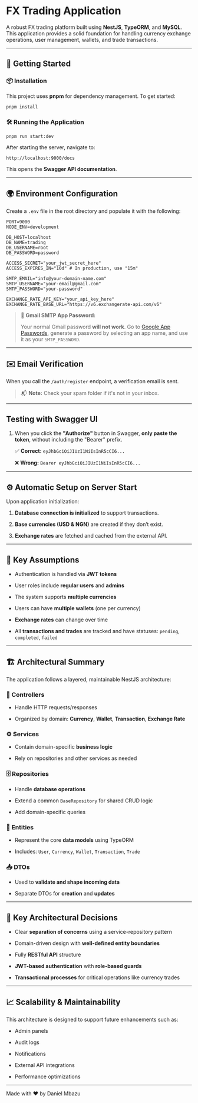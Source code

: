 
# FX Trading Application

A robust FX trading platform built using **NestJS**, **TypeORM**, and **MySQL**. This application provides a solid foundation for handling currency exchange operations, user management, wallets, and trade transactions.

----------

## 🚀 Getting Started

### 📦 Installation

This project uses **pnpm** for dependency management. To get started:

```
pnpm install
```

### 🛠️ Running the Application

```
pnpm run start:dev
```

After starting the server, navigate to:

```
http://localhost:9000/docs
```

This opens the **Swagger API documentation**.

----------

## 🌍 Environment Configuration

Create a `.env` file in the root directory and populate it with the following:

```
PORT=9000
NODE_ENV=development

DB_HOST=localhost
DB_NAME=trading
DB_USERNAME=root
DB_PASSWORD=password

ACCESS_SECRET="your_jwt_secret_here"
ACCESS_EXPIRES_IN="10d" # In production, use "15m"

SMTP_EMAIL="info@your-domain-name.com"
SMTP_USERNAME="your-email@gmail.com"
SMTP_PASSWORD="your-password"

EXCHANGE_RATE_API_KEY="your_api_key_here"
EXCHANGE_RATE_BASE_URL="https://v6.exchangerate-api.com/v6"
```

> 🔐 **Gmail SMTP App Password:**
>
> Your normal Gmail password **will not work**. Go to [Google App Passwords](https://myaccount.google.com/apppasswords), generate a password by selecting an app name, and use it as your `SMTP_PASSWORD`.

----------

## ✉️ Email Verification

When you call the `/auth/register` endpoint, a verification email is sent.

> 📬 **Note:** Check your spam folder if it's not in your inbox.

----------

## Testing with Swagger UI

1. When you click the **"Authorize"** button in Swagger, **only paste the token**, without including the "Bearer" prefix.

    ✅ **Correct:** `eyJhbGciOiJIUzI1NiIsInR5cCI6...`

    ❌ **Wrong:** `Bearer eyJhbGciOiJIUzI1NiIsInR5cCI6...`

----------

## ⚙️ Automatic Setup on Server Start

Upon application initialization:

1. **Database connection is initialized** to support transactions.

2. **Base currencies (USD & NGN)** are created if they don’t exist.

3. **Exchange rates** are fetched and cached from the external API.

----------

## 🔐 Key Assumptions

- Authentication is handled via **JWT tokens**

- User roles include **regular users** and **admins**

- The system supports **multiple currencies**

- Users can have **multiple wallets** (one per currency)

- **Exchange rates** can change over time

- All **transactions and trades** are tracked and have statuses: `pending`, `completed`, `failed`

----------

## 🏗️ Architectural Summary

The application follows a layered, maintainable NestJS architecture:

### 📂 Controllers

- Handle HTTP requests/responses

- Organized by domain: **Currency**, **Wallet**, **Transaction**, **Exchange Rate**

### ⚙️ Services

- Contain domain-specific **business logic**

- Rely on repositories and other services as needed

### 🗄️ Repositories

- Handle **database operations**

- Extend a common `BaseRepository` for shared CRUD logic

- Add domain-specific queries

### 🧱 Entities

- Represent the core **data models** using TypeORM

- Includes: `User`, `Currency`, `Wallet`, `Transaction`, `Trade`

### 📤 DTOs

- Used to **validate and shape incoming data**

- Separate DTOs for **creation** and **updates**

----------

## 🔑 Key Architectural Decisions

- Clear **separation of concerns** using a service-repository pattern

- Domain-driven design with **well-defined entity boundaries**

- Fully **RESTful API** structure

- **JWT-based authentication** with **role-based guards**

- **Transactional processes** for critical operations like currency trades

----------

## 📈 Scalability & Maintainability

This architecture is designed to support future enhancements such as:

- Admin panels

- Audit logs

- Notifications

- External API integrations

- Performance optimizations

----------

Made with ❤️ by Daniel Mbazu
